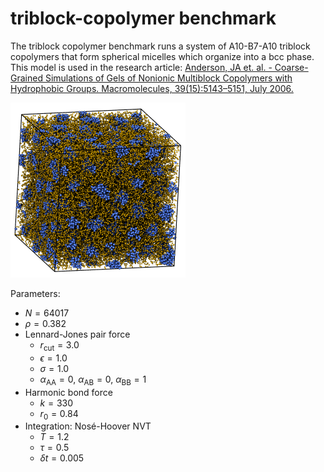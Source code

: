 # triblock-copolymer benchmark

The triblock copolymer benchmark runs a system of A10-B7-A10 triblock copolymers that form
spherical micelles which organize into a bcc phase. This model is used in the research article:
[Anderson, JA et. al. - Coarse-Grained Simulations of Gels of Nonionic Multiblock Copolymers with Hydrophobic Groups. Macromolecules, 39(15):5143–5151, July 2006.](http://dx.doi.org/10.1021/ma061120f)

<img src="triblock-copolymer/triblock-copolymer.png" style="width: 280px;"/>

Parameters:

* $N = 64017$
* $\rho = 0.382$
* Lennard-Jones pair force
    * $r_\mathrm{cut} = 3.0$
    * $\epsilon = 1.0$
    * $\sigma = 1.0$
    * $\alpha_\mathrm{AA}=0$, $\alpha_\mathrm{AB}=0$, $\alpha_\mathrm{BB}=1$
* Harmonic bond force
    * $k = 330$
    * $r_0 = 0.84$
* Integration: Nos&eacute;-Hoover NVT
    * $T=1.2$
    * $\tau=0.5$
    * $\delta t = 0.005$
